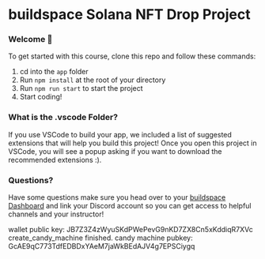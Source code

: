 # buildspace Solana NFT Drop Project
### Welcome 👋
To get started with this course, clone this repo and follow these commands:

1. cd into the `app` folder
2. Run `npm install` at the root of your directory
3. Run `npm run start` to start the project
4. Start coding!

### What is the .vscode Folder?
If you use VSCode to build your app, we included a list of suggested extensions that will help you build this project! Once you open this project in VSCode, you will see a popup asking if you want to download the recommended extensions :).

### Questions?
Have some questions make sure you head over to your [buildspace Dashboard](https://app.buildspace.so/projects/CO77556be5-25e9-49dd-a799-91a2fc29520e) and link your Discord account so you can get access to helpful channels and your instructor!


wallet public key: JB7Z3Z4zWyuSKdPWePevG9nKD7ZX8Cn5xKddiqR7XVc
create_candy_machine finished. candy machine pubkey: GcAE9qC773TdfEDBDxYAeM7jaWkBEdAJV4g7EPSCiygq